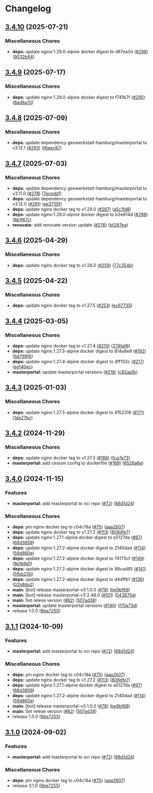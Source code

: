# Changelog

## [3.4.10](https://github.com/teutonet/oci-images/compare/masterportal-v3-v3.4.9...masterportal-v3-v3.4.10) (2025-07-21)


### Miscellaneous Chores

* **deps:** update nginx:1.29.0-alpine docker digest to d67ea0d ([#298](https://github.com/teutonet/oci-images/issues/298)) ([9032b64](https://github.com/teutonet/oci-images/commit/9032b648cbda5fee9bd9bf922bf4be7bfa4c354c))

## [3.4.9](https://github.com/teutonet/oci-images/compare/masterportal-v3-v3.4.8...masterportal-v3-v3.4.9) (2025-07-17)


### Miscellaneous Chores

* **deps:** update nginx:1.29.0-alpine docker digest to f741b7f ([#295](https://github.com/teutonet/oci-images/issues/295)) ([8ad8a70](https://github.com/teutonet/oci-images/commit/8ad8a70808e3f88fa7957bbeb7379463b82ef2fb))

## [3.4.8](https://github.com/teutonet/oci-images/compare/masterportal-v3-v3.4.7...masterportal-v3-v3.4.8) (2025-07-09)


### Miscellaneous Chores

* **deps:** update dependency geowerkstatt-hamburg/masterportal to v3.12.1 ([#293](https://github.com/teutonet/oci-images/issues/293)) ([f6eec87](https://github.com/teutonet/oci-images/commit/f6eec870d3600da866351ed9360ab13e1614000d))

## [3.4.7](https://github.com/teutonet/oci-images/compare/masterportal-v3-v3.4.6...masterportal-v3-v3.4.7) (2025-07-03)


### Miscellaneous Chores

* **deps:** update dependency geowerkstatt-hamburg/masterportal to v3.11.0 ([#278](https://github.com/teutonet/oci-images/issues/278)) ([7ecedd1](https://github.com/teutonet/oci-images/commit/7ecedd1d120b3093e90446e685c03abb60e06989))
* **deps:** update dependency geowerkstatt-hamburg/masterportal to v3.12.0 ([#291](https://github.com/teutonet/oci-images/issues/291)) ([ee3755f](https://github.com/teutonet/oci-images/commit/ee3755fc07b784aa8e4f0837f58961074532178e))
* **deps:** update nginx docker tag to v1.29.0 ([#287](https://github.com/teutonet/oci-images/issues/287)) ([a5c1fd8](https://github.com/teutonet/oci-images/commit/a5c1fd8b435311564b65202ef9777ea7975db7ab))
* **deps:** update nginx:1.29.0-alpine docker digest to b2e814d ([#288](https://github.com/teutonet/oci-images/issues/288)) ([6b1f67c](https://github.com/teutonet/oci-images/commit/6b1f67c60e21a39f9553478ec621b4f50a0f492a))
* **renovate:** add renovate version update ([#276](https://github.com/teutonet/oci-images/issues/276)) ([bf287ea](https://github.com/teutonet/oci-images/commit/bf287ea8788fa9a2fb36ba2fcae0d18ed938bc63))

## [3.4.6](https://github.com/teutonet/oci-images/compare/masterportal-v3-v3.4.5...masterportal-v3-v3.4.6) (2025-04-29)


### Miscellaneous Chores

* **deps:** update nginx docker tag to v1.28.0 ([#259](https://github.com/teutonet/oci-images/issues/259)) ([77c354b](https://github.com/teutonet/oci-images/commit/77c354bd1d563c69652af935492bbc2c14b9995d))

## [3.4.5](https://github.com/teutonet/oci-images/compare/masterportal-v3-v3.4.4...masterportal-v3-v3.4.5) (2025-04-22)


### Miscellaneous Chores

* **deps:** update nginx docker tag to v1.27.5 ([#253](https://github.com/teutonet/oci-images/issues/253)) ([ec67735](https://github.com/teutonet/oci-images/commit/ec67735709997c695246f23489e0218187febc5f))

## [3.4.4](https://github.com/teutonet/oci-images/compare/masterportal-v3-v3.4.3...masterportal-v3-v3.4.4) (2025-03-05)


### Miscellaneous Chores

* **deps:** update nginx docker tag to v1.27.4 ([#210](https://github.com/teutonet/oci-images/issues/210)) ([274faf6](https://github.com/teutonet/oci-images/commit/274faf63572b4bc09e6ef3336920107f5fc573b7))
* **deps:** update nginx:1.27.3-alpine docker digest to 814a8e8 ([#192](https://github.com/teutonet/oci-images/issues/192)) ([6d799f6](https://github.com/teutonet/oci-images/commit/6d799f686f8a84d5848205e95faefb33e5284a2c))
* **deps:** update nginx:1.27.4-alpine docker digest to 4ff102c ([#217](https://github.com/teutonet/oci-images/issues/217)) ([ee140ec](https://github.com/teutonet/oci-images/commit/ee140ecf5ff12a56fbd9cd026bb0ad6547e71730))
* **masterportal:** update masterportal versions ([#218](https://github.com/teutonet/oci-images/issues/218)) ([c82aa1b](https://github.com/teutonet/oci-images/commit/c82aa1b346e028366229ddc11b7751a7e6f5d442))

## [3.4.3](https://github.com/teutonet/oci-images/compare/masterportal-v3-v3.4.2...masterportal-v3-v3.4.3) (2025-01-03)


### Miscellaneous Chores

* **deps:** update nginx:1.27.3-alpine docker digest to 4152318 ([#171](https://github.com/teutonet/oci-images/issues/171)) ([1de27bc](https://github.com/teutonet/oci-images/commit/1de27bce6caa44cd01eaf98f59debb62a2859566))

## [3.4.2](https://github.com/teutonet/oci-images/compare/masterportal-v3-v3.4.1...masterportal-v3-v2.48.0) (2024-11-29)


### Miscellaneous Chores

* **deps:** update nginx docker tag to v1.27.3 ([#166](https://github.com/teutonet/oci-images/issues/166)) ([fca7e73](https://github.com/teutonet/oci-images/commit/fca7e736fbee3de8fb75c51b144c84f1496a895e))
* **masterportal:** add cesium config to dockerfile ([#169](https://github.com/teutonet/oci-images/issues/169)) ([6526a6e](https://github.com/teutonet/oci-images/commit/6526a6e43be87847c5ac83176efda21775528bc9))

## [3.4.0](https://github.com/teutonet/oci-images/compare/masterportal-v3-v3.1.1...masterportal-v3-v2.48.0) (2024-11-15)


### Features

* **masterportal:** add masterportal to oci repo ([#72](https://github.com/teutonet/oci-images/issues/72)) ([88d1d24](https://github.com/teutonet/oci-images/commit/88d1d24d4851db5b874a739324e28b3e90121de8))


### Miscellaneous Chores

* **deps:** pin nginx docker tag to c04c18a ([#75](https://github.com/teutonet/oci-images/issues/75)) ([aaa2607](https://github.com/teutonet/oci-images/commit/aaa2607ea0f6d36c533b0750046ac838353547a8))
* **deps:** update nginx docker tag to v1.27.2 ([#113](https://github.com/teutonet/oci-images/issues/113)) ([808dfe7](https://github.com/teutonet/oci-images/commit/808dfe7078bf2ecf46e9db1fe16b78dfc79e9d26))
* **deps:** update nginx:1.27.1-alpine docker digest to a5127da ([#87](https://github.com/teutonet/oci-images/issues/87)) ([68d3859](https://github.com/teutonet/oci-images/commit/68d385919f78f6f94ed05dbd50b8caa01f223d35))
* **deps:** update nginx:1.27.2-alpine docker digest to 2140dad ([#114](https://github.com/teutonet/oci-images/issues/114)) ([59d860e](https://github.com/teutonet/oci-images/commit/59d860e2823eadc938f83de79b43c48be70e08c3))
* **deps:** update nginx:1.27.2-alpine docker digest to 74175cf ([#149](https://github.com/teutonet/oci-images/issues/149)) ([8e1b9d1](https://github.com/teutonet/oci-images/commit/8e1b9d17fcdc7603ab3b74fb74d171b559af669e))
* **deps:** update nginx:1.27.2-alpine docker digest to 88cad85 ([#141](https://github.com/teutonet/oci-images/issues/141)) ([5fbb230](https://github.com/teutonet/oci-images/commit/5fbb23087d99e000e930fa47031ce5fe9d4fead9))
* **deps:** update nginx:1.27.2-alpine docker digest to d44ffb1 ([#136](https://github.com/teutonet/oci-images/issues/136)) ([02b8da2](https://github.com/teutonet/oci-images/commit/02b8da2e4df2474bbda401289f0396e02f4f3e48))
* **main:** [bot] release masterportal-v3:1.0.0 ([#78](https://github.com/teutonet/oci-images/issues/78)) ([be9bf68](https://github.com/teutonet/oci-images/commit/be9bf68ddef11a48e2431c95c05ddf91cc9debf8))
* **main:** [bot] release masterportal-v3:2.48.0 ([#101](https://github.com/teutonet/oci-images/issues/101)) ([043870a](https://github.com/teutonet/oci-images/commit/043870a52078cec163cd29b9454ce4373689d975))
* **main:** Set relese version ([#82](https://github.com/teutonet/oci-images/issues/82)) ([507ad38](https://github.com/teutonet/oci-images/commit/507ad38b081e0d8b5c0e4e2206c9b751cc141001))
* **masterportal:** update masterportal versions ([#146](https://github.com/teutonet/oci-images/issues/146)) ([f75e73d](https://github.com/teutonet/oci-images/commit/f75e73dacff1fd74fe6fde8e7a5bec492d1cc075))
* release 1.0.0 ([6be7255](https://github.com/teutonet/oci-images/commit/6be725545d58cb559c435c759af1f25b69743186))

## [3.1.1](https://github.com/teutonet/oci-images/compare/masterportal-v3-v3.1.0...masterportal-v3-v2.48.0) (2024-10-09)


### Features

* **masterportal:** add masterportal to oci repo ([#72](https://github.com/teutonet/oci-images/issues/72)) ([88d1d24](https://github.com/teutonet/oci-images/commit/88d1d24d4851db5b874a739324e28b3e90121de8))


### Miscellaneous Chores

* **deps:** pin nginx docker tag to c04c18a ([#75](https://github.com/teutonet/oci-images/issues/75)) ([aaa2607](https://github.com/teutonet/oci-images/commit/aaa2607ea0f6d36c533b0750046ac838353547a8))
* **deps:** update nginx docker tag to v1.27.2 ([#113](https://github.com/teutonet/oci-images/issues/113)) ([808dfe7](https://github.com/teutonet/oci-images/commit/808dfe7078bf2ecf46e9db1fe16b78dfc79e9d26))
* **deps:** update nginx:1.27.1-alpine docker digest to a5127da ([#87](https://github.com/teutonet/oci-images/issues/87)) ([68d3859](https://github.com/teutonet/oci-images/commit/68d385919f78f6f94ed05dbd50b8caa01f223d35))
* **deps:** update nginx:1.27.2-alpine docker digest to 2140dad ([#114](https://github.com/teutonet/oci-images/issues/114)) ([59d860e](https://github.com/teutonet/oci-images/commit/59d860e2823eadc938f83de79b43c48be70e08c3))
* **main:** [bot] release masterportal-v3:1.0.0 ([#78](https://github.com/teutonet/oci-images/issues/78)) ([be9bf68](https://github.com/teutonet/oci-images/commit/be9bf68ddef11a48e2431c95c05ddf91cc9debf8))
* **main:** Set relese version ([#82](https://github.com/teutonet/oci-images/issues/82)) ([507ad38](https://github.com/teutonet/oci-images/commit/507ad38b081e0d8b5c0e4e2206c9b751cc141001))
* release 1.0.0 ([6be7255](https://github.com/teutonet/oci-images/commit/6be725545d58cb559c435c759af1f25b69743186))

## [3.1.0](https://github.com/teutonet/oci-images/compare/masterportal-v3-v3.1.0...masterportal-v3-v1.0.0) (2024-09-02)


### Features

* **masterportal:** add masterportal to oci repo ([#72](https://github.com/teutonet/oci-images/issues/72)) ([88d1d24](https://github.com/teutonet/oci-images/commit/88d1d24d4851db5b874a739324e28b3e90121de8))


### Miscellaneous Chores

* **deps:** pin nginx docker tag to c04c18a ([#75](https://github.com/teutonet/oci-images/issues/75)) ([aaa2607](https://github.com/teutonet/oci-images/commit/aaa2607ea0f6d36c533b0750046ac838353547a8))
* release 3.1.0 ([6be7255](https://github.com/teutonet/oci-images/commit/6be725545d58cb559c435c759af1f25b69743186))

